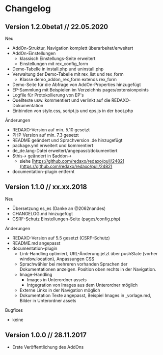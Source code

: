 # Changelog

## Version 1.2.0beta1 // 22.05.2020

Neu

- AddOn-Struktur, Navigation komplett überarbeitet/erweitert
- AddOn-Einstellungen
  - klassisch Einstellungs-Seite erweitert
  - Einstellungen mit rex_config_form
- Demo-Tabelle in install.php und uninstall.php
- Verwaltung der Demo-Tabelle mit rex_list und rex_form
  - Klasse demo_addon_rex_form extends rex_form
- Demo-Seite für die Abfrage von AddOn-Properties hinzugefügt
- EP-Sammlung mit Beispielen im Verzeichnis pages/extensionpoints
- Logfile für Protokollierung von EP's
- Quelltexte usw. kommentiert und verlinkt auf die REDAXO-Dokumentation
- Einbinden von style.css, script.js und eps.js in der boot.php

Änderungen

- REDAXO-Version auf min. 5.10 gesetzt
- PHP-Version auf min. 7.3 gesetzt
- README geändert und Sprachversion .de hinzugefügt
- package.yml erweitert und kommentiert
- de_de.lang-Datei erweitert/angepasst/dokumentiert
- $this-> geändert in $addon->
  - siehe [https://github.com/redaxo/redaxo/pull/2482](https://github.com/redaxo/redaxo/pull/2482)
- documentation-plugin entfernt

## Version 1.1.0 // xx.xx.2018

Neu

- Übersetzung es_es (Danke an @2062nandes)
- CHANGELOG.md hinzugefügt
- CSRF-Schutz Einstellungen-Seite (pages/config.php)

Änderungen

- REDAXO-Version auf 5.5 gesetzt (CSRF-Schutz)
- README.md angepasst
- documentation-plugin
  - Link-Handling optimiert, URL-Änderung jetzt über pushState (vorher window.location), Anpassungen CSS
  - Sprachwähler bei mehreren vorhanden Sprachen der Dokumentationen anzeigen. Position oben rechts in der Navigation.
  - Image-Handling
    - Images in Unterordner assets
    - Intgegration von Images aus dem Unterordner möglich
  - Externe Links in der Navigation möglich
  - Dokumentation Texte angepasst, Beispiel Images in _vorlage.md, Bilder in Unterordner assets

Bugfixes

- keine

## Version 1.0.0 // 28.11.2017

- Erste Veröffentlichung des AddOns
